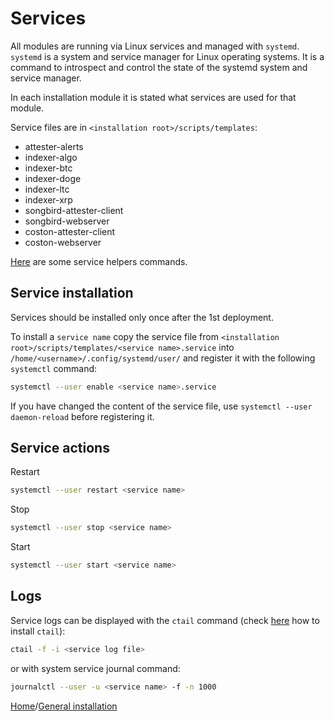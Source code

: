 # Services

All modules are running via Linux services and managed with `systemd`. `systemd` is a system and service manager for Linux operating systems. It is a command to introspect and control the state of the systemd system and service manager.

In each installation module it is stated what services are used for that module.

Service files are in `<installation root>/scripts/templates`:

- attester-alerts
- indexer-algo
- indexer-btc
- indexer-doge
- indexer-ltc
- indexer-xrp
- songbird-attester-client
- songbird-webserver
- coston-attester-client
- coston-webserver

[Here](./service-helpers.md) are some service helpers commands.

## Service installation

Services should be installed only once after the 1st deployment.

To install a `service name` copy the service file from `<installation root>/scripts/templates/<service name>.service` into `/home/<username>/.config/systemd/user/` and register it with the following `systemctl` command:

``` bash
systemctl --user enable <service name>.service
```

If you have changed the content of the service file, use `systemctl --user daemon-reload` before registering it.

## Service actions

Restart

``` bash
systemctl --user restart <service name>
```

Stop

``` bash
systemctl --user stop <service name>
```

Start

``` bash
systemctl --user start <service name>
```

## Logs

Service logs can be displayed with the `ctail` command (check [here](general-installation.md) how to install `ctail`):

``` bash
ctail -f -i <service log file>
```

or with system service journal command:

``` bash
journalctl --user -u <service name> -f -n 1000
```

[Home](./../README.md)/[General installation](../installation/general-installation.md)
